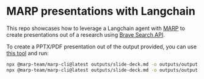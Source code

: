 # MARP presentations with Langchain

This repo showcases how to leverage a Langchain agent with [MARP](https://marp.app/) to create presentations out of a research using [Brave Search API](https://brave.com/search/api/).

To create a PPTX/PDF presentation out of the output provided, you can use [this tool](https://github.com/marp-team/marp-cli) and run:

```bash
npx @marp-team/marp-cli@latest outputs/slide-deck.md -o outputs/output.pdf
npx @marp-team/marp-cli@latest outputs/slide-deck.md -o outputs/output.pptx
```
